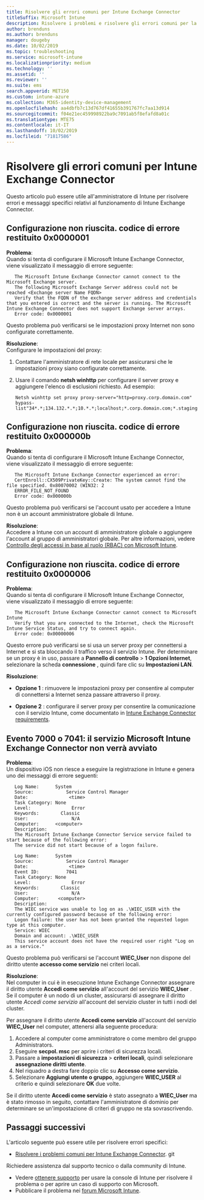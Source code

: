 ```yaml
---
title: Risolvere gli errori comuni per Intune Exchange Connector
titleSuffix: Microsoft Intune
description: Risolvere i problemi e risolvere gli errori comuni per la Microsoft Intune Exchange Connector locale
author: brenduns
ms.author: brenduns
manager: dougeby
ms.date: 10/02/2019
ms.topic: troubleshooting
ms.service: microsoft-intune
ms.localizationpriority: medium
ms.technology: ''
ms.assetid: ''
ms.reviewer: ''
ms.suite: ems
search.appverid: MET150
ms.custom: intune-azure
ms.collection: M365-identity-device-management
ms.openlocfilehash: aa4dbfb7c13d767df41655b391767fc7aa13d914
ms.sourcegitcommit: f04e21ec459998922ba9c7091ab5f8efafd8a01c
ms.translationtype: MTE75
ms.contentlocale: it-IT
ms.lasthandoff: 10/02/2019
ms.locfileid: "71817586"
---
```

# <a name="resolve-common-errors-for-the-intune-exchange-connector"></a>Risolvere gli errori comuni per Intune Exchange Connector

Questo articolo può essere utile all'amministratore di Intune per risolvere errori e messaggi specifici relativi al funzionamento di Intune Exchange Connector.  

## <a name="configuration-failed-and-returned-error-code-0x0000001"></a>Configurazione non riuscita. codice di errore restituito 0x0000001

**Problema**:  
Quando si tenta di configurare il Microsoft Intune Exchange Connector, viene visualizzato il messaggio di errore seguente:

```
   The Microsoft Intune Exchange Connector cannot connect to the Microsoft Exchange server.  
   The following Microsoft Exchange Server address could not be reached <Exchange server Name FQDN>  
   Verify that the FQDN of the exchange server address and credentials that you entered is correct and the server is running. The Microsoft Intune Exchange Connector does not support Exchange server arrays.  
   Error code: 0x0000001  
```

Questo problema può verificarsi se le impostazioni proxy Internet non sono configurate correttamente.

**Risoluzione**:  
Configurare le impostazioni del proxy:
1. Contattare l'amministratore di rete locale per assicurarsi che le impostazioni proxy siano configurate correttamente. 
2. Usare il comando **netsh winhttp** per configurare il server proxy e aggiungere l'elenco di esclusioni richiesto. Ad esempio:  

   ```
   Netsh winhttp set proxy proxy-server="http=proxy.corp.domain.com" bypass-list"34*.*;134.132.*.*;10.*.*;localhost;*.corp.domain.com;*.staging.domain.com"
   ```

## <a name="configuration-failed-and-returned-error-code-0x000000b"></a>Configurazione non riuscita. codice di errore restituito 0x000000b   

**Problema**:  
Quando si tenta di configurare il Microsoft Intune Exchange Connector, viene visualizzato il messaggio di errore seguente:  

```
   The Microsoft Intune Exchange Connector experienced an error:  
   CertEnroll::CX509PrivateKey::Create: The system cannot find the file specified. 0x80070002 (WIN32: 2  
   ERROR_FILE_NOT_FOUND  
   Error code: 0x000000b  
```
Questo problema può verificarsi se l'account usato per accedere a Intune non è un account amministratore globale di Intune.

**Risoluzione**:  
Accedere a Intune con un account di amministratore globale o aggiungere l'account al gruppo di amministratori globale. Per altre informazioni, vedere [Controllo degli accessi in base al ruolo (RBAC) con Microsoft Intune](../fundamentals/role-based-access-control.md).

## <a name="configuration-failed-and-returned-error-code-0x0000006"></a>Configurazione non riuscita. codice di errore restituito 0x0000006

**Problema**:  
Quando si tenta di configurare il Microsoft Intune Exchange Connector, viene visualizzato il messaggio di errore seguente:  

```  
   The Microsoft Intune Exchange Connector cannot connect to Microsoft Intune  
   Verify that you are connected to the Internet, check the Microsoft Intune Service Status, and try to connect again.  
   Error code: 0x00000006  
```  
Questo errore può verificarsi se si usa un server proxy per connettersi a Internet e si sta bloccando il traffico verso il servizio Intune. Per determinare se un proxy è in uso, passare a **Pannello di controllo** > **1 Opzioni Internet**, selezionare la scheda **connessione** , quindi fare clic su **Impostazioni LAN**.

**Risoluzione**:  

- **Opzione 1** : rimuovere le impostazioni proxy per consentire al computer di connettersi a Internet senza passare attraverso il proxy.  

- **Opzione 2** : configurare il server proxy per consentire la comunicazione con il servizio Intune, come documentato in [Intune Exchange Connector requirements](exchange-connector-install.md#intune-exchange-connector-requirements).



## <a name="event-7000-or-7041-microsoft-intune-exchange-connector-service-wont-start"></a>Evento 7000 o 7041: il servizio Microsoft Intune Exchange Connector non verrà avviato

**Problema**:  
Un dispositivo iOS non riesce a eseguire la registrazione in Intune e genera uno dei messaggi di errore seguenti:  

```  
   Log Name:      System
   Source:            Service Control Manager
   Date:               <time>
   Task Category: None
   Level:               Error
   Keywords:        Classic
   User:                N/A
   Computer:      <computer>
   Description:
   The Microsoft Intune Exchange Connector Service service failed to start because of the following error:  
   The service did not start because of a logon failure.
```  

```  
   Log Name:      System
   Source:            Service Control Manager
   Date:               <time>
   Event ID:          7041
   Task Category: None
   Level:               Error   
   Keywords:        Classic
   User:                N/A
   Computer:       <computer>
   Description:
   The WIEC service was unable to log on as .\WIEC_USER with the currently configured password because of the following error:
   Logon failure: the user has not been granted the requested logon type at this computer.
   Service: WIEC
   Domain and account: .\WIEC_USER
   This service account does not have the required user right "Log on as a service."  
```
Questo problema può verificarsi se l'account **WIEC_User** non dispone del diritto utente **accesso come servizio** nei criteri locali.

**Risoluzione**:  
Nel computer in cui è in esecuzione Intune Exchange Connector assegnare il diritto utente **Accedi come servizio** all'account del servizio **WIEC_User** . Se il computer è un nodo di un cluster, assicurarsi di assegnare il diritto utente *Accedi come servizio* all'account del servizio cluster in tutti i nodi del cluster.  

Per assegnare il diritto utente **Accedi come servizio** all'account del servizio **WIEC_User** nel computer, attenersi alla seguente procedura:

1. Accedere al computer come amministratore o come membro del gruppo Administrators.
2. Eseguire **secpol. msc** per aprire i criteri di sicurezza locali.
3. Passare a **impostazioni di sicurezza** > **criteri locali**, quindi selezionare **assegnazione diritti utente**.
4. Nel riquadro a destra fare doppio clic su **Accesso come servizio**.
5. Selezionare **Aggiungi utente o gruppo**, aggiungere **WIEC_USER** al criterio e quindi selezionare **OK** due volte.

Se il diritto utente **Accedi come servizio** è stato assegnato a **WIEC_User** ma è stato rimosso in seguito, contattare l'amministratore di dominio per determinare se un'impostazione di criteri di gruppo ne sta sovrascrivendo.  

## <a name="next-steps"></a>Passaggi successivi  

L'articolo seguente può essere utile per risolvere errori specifici:
- [Risolvere i problemi comuni per Intune Exchange Connector](troubleshoot-exchange-connector-common-problems.md). git 

Richiedere assistenza dal supporto tecnico o dalla community di Intune.
- Vedere [ottenere supporto](../fundamentals/get-support.md) per usare la console di Intune per risolvere il problema o per aprire un caso di supporto con Microsoft. 
- Pubblicare il problema nei [forum Microsoft Intune](https://social.technet.microsoft.com/Forums/en-US/home?forum=microsoftintuneprod).  
